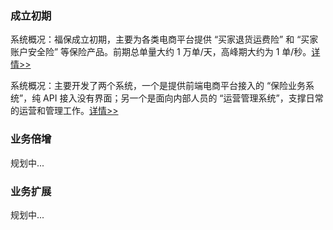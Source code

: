 ### 成立初期

系统概况：福保成立初期，主要为各类电商平台提供 “买家退货运费险” 和 “买家账户安全险” 等保险产品。前期总单量大约 1 万单/天，高峰期大约为 1 单/秒。[详情>>](./成立初期业务梳理.md)

系统概况：主要开发了两个系统，一个是提供前端电商平台接入的 “保险业务系统”，纯 API 接入没有界面；另一个是面向内部人员的 “运营管理系统”，支撑日常的运营和管理工作。[详情>>](./成立初期系统设计.md)

### 业务倍增

规划中...

### 业务扩展

规划中...
